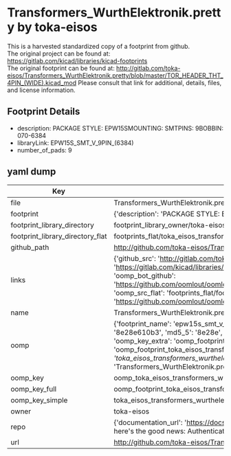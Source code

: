 # Transformers_WurthElektronik.pretty by toka-eisos  
This is a harvested standardized copy of a footprint from github.  
The original project can be found at:  
https://gitlab.com/kicad/libraries/kicad-footprints  
The original footprint can be found at:
http://gitlab.com/toka-eisos/Transformers_WurthElektronik.pretty/blob/master/TOR_HEADER_THT_4PIN_(WIDE).kicad_mod
Please consult that link for additional, details, files, and license information.  
## Footprint Details
* description: PACKAGE STYLE: EPW15SMOUNTING: SMTPINS: 9BOBBIN: 070-6384  
* libraryLink: EPW15S_SMT_V_9PIN_(6384)  
* number_of_pads: 9  
## yaml dump  
| Key | Value |  
| --- | --- |  
| file | Transformers_WurthElektronik.pretty/EPW15S_SMT_V_9PIN_(6384).kicad_mod |  
| footprint | {'description': 'PACKAGE STYLE: EPW15SMOUNTING: SMTPINS: 9BOBBIN: 070-6384', 'libraryLink': 'EPW15S_SMT_V_9PIN_(6384)', 'number_of_pads': 9} |  
| footprint_library_directory | footprint_library_owner/toka-eisos_Transformers_WurthElektronik.pretty |  
| footprint_library_directory_flat | footprints_flat/toka_eisos_transformers_wurthelektronik_epw15s_smt_v_9pin_(6384)/working |  
| github_path | http://github.com/toka-eisos/Transformers_WurthElektronik.pretty/blob/master/EPW15S_SMT_V_9PIN_(6384).kicad_mod |  
| links | {'github_src': 'http://gitlab.com/toka-eisos/Transformers_WurthElektronik.pretty/blob/master/TOR_HEADER_THT_4PIN_(WIDE).kicad_mod', 'github_src_repo': 'https://gitlab.com/kicad/libraries/kicad-footprints', 'oomp_bot': 'footprints/toka_eisos_transformers_wurthelektronik_epw15s_smt_v_9pin_(6384)/working', 'oomp_bot_github': 'https://github.com/oomlout/oomlout_oomp_footprint_bot/tree/main/footprints/toka_eisos_transformers_wurthelektronik_epw15s_smt_v_9pin_(6384)/working', 'oomp_src_flat': 'footprints_flat/footprints_flat/toka_eisos_transformers_wurthelektronik_epw15s_smt_v_9pin_(6384)/working', 'oomp_src_flat_github': 'https://github.com/oomlout/oomlout_oomp_footprint_src/tree/main/footprints_flat/toka_eisos_transformers_wurthelektronik_epw15s_smt_v_9pin_(6384)/working'} |  
| name | Transformers_WurthElektronik.pretty |  
| oomp | {'footprint_name': 'epw15s_smt_v_9pin_(6384)', 'library_name': 'transformers_wurthelektronik', 'md5': '8e28e610b33895fe7a72a30352c6f898', 'md5_10': '8e28e610b3', 'md5_5': '8e28e', 'md5_6': '8e28e6', 'oomp_key': 'oomp_toka_eisos_transformers_wurthelektronik_epw15s_smt_v_9pin_(6384)', 'oomp_key_extra': 'oomp_footprint_toka_eisos_transformers_wurthelektronik_epw15s_smt_v_9pin_(6384)', 'oomp_key_full': 'oomp_footprint_toka_eisos_transformers_wurthelektronik_epw15s_smt_v_9pin_(6384)_8e28e6', 'oomp_key_simple': 'toka_eisos_transformers_wurthelektronik_epw15s_smt_v_9pin_(6384)', 'original_filename': 'Transformers_WurthElektronik.pretty/EPW15S_SMT_V_9PIN_(6384).kicad_mod', 'owner_name': 'toka_eisos'} |  
| oomp_key | oomp_toka_eisos_transformers_wurthelektronik_epw15s_smt_v_9pin_(6384) |  
| oomp_key_full | oomp_footprint_toka_eisos_transformers_wurthelektronik_epw15s_smt_v_9pin_(6384) |  
| oomp_key_simple | toka_eisos_transformers_wurthelektronik_epw15s_smt_v_9pin_(6384) |  
| owner | toka-eisos |  
| repo | {'documentation_url': 'https://docs.github.com/rest/overview/resources-in-the-rest-api#rate-limiting', 'message': "API rate limit exceeded for 84.66.173.59. (But here's the good news: Authenticated requests get a higher rate limit. Check out the documentation for more details.)"} |  
| url | http://github.com/toka-eisos/Transformers_WurthElektronik.pretty |  

